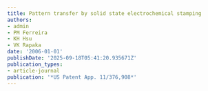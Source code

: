 ```yaml
---
title: Pattern transfer by solid state electrochemical stamping
authors:
- admin
- PM Ferreira
- KH Hsu
- VK Rapaka
date: '2006-01-01'
publishDate: '2025-09-18T05:41:20.935671Z'
publication_types:
- article-journal
publication: '*US Patent App. 11/376,908*'
---
```

